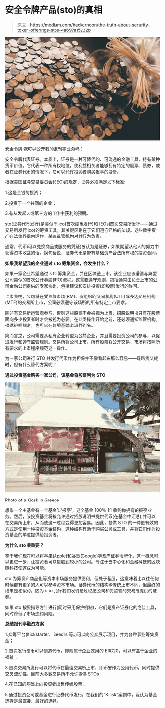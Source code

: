 # 安全令牌产品(sto)的真相

> 原文：<https://medium.com/hackernoon/the-truth-about-security-token-offerings-stos-4a697a15232b>

![](img/a6b137ef710626638d5a66d158b56454.png)

安全令牌:我可以公开我的报刊亭业务吗？

安全令牌代表证券。本质上，证券是一种可替代的、可流通的金融工具，持有某种货币价值。它代表一种所有权地位，使利益相关者能够拥有特定的股票、债券，或者在证券代币的情况下，它可以允许投资者购买报亭的股份。

根据美国证券交易委员会(SEC)的规定，证券必须满足以下标准:

1.这是金钱的投资；

2.投资于一个共同的企业；

3.有从发起人或第三方的工作中获利的预期。

sto(证券代币发行)是类似于 ico(首次硬币发行)和 IEOs(首次交易所发行——通过交易所发行 ico)的筹资工具，其关键区别在于它们遵守严格的法规。这些数字资产在法律界限内运作，某些监管机构对其行为负责。

通常，代币(可以兑换商品或服务的凭证)被认为是证券，如果期望从他人的努力中获得资本收益的话。换句话说，证券代币是带有基础资产合法所有权的投资合同。

**如果我希望我的企业通过 s to 筹集资金，会发生什么？**

如果一家企业希望通过 s to 筹集资金，并在区块链上市，该企业应该遵循与典型公司类似的首次公开募股(IPO)流程。这需要遵守规则，包括通常由负责上市的公司金融公司提供的专家协助，包括建议和安排投资(即股票)发行的许可。

上市表明，公司将在受监管市场(RM)、有组织的交易机构(OTF)或多边交易机构(MTF)的交易所上市，公司必须遵守该场所的所有特定上市要求。

除非有交易所运营商参与，否则这些股票不会被视为上市，招股说明书只有在股票面向多少投资者时才会被视为必要。在此类操作开始之前，还必须通知监管机构。根据护照规定，也可以在跨境基础上进行列名。

简而言之，公司需要从私有企业转型为公共企业，并且需要投资公司的参与，以促进发行和遵守监管规则。交易所将公司上市，所有股票将公开交易，市场将按照所有要求的上市程序规范这一操作。

为一家公司进行 STO 并发行代币作为担保并不像看起来那么容易——既昂贵又耗时，但有什么替代方案呢？

**通过投资基金购买一家公司，该基金将股票列为 STO**

![](img/7dd0ba48c419f36692949e934e9f09d5.png)

Photo of a Kiosk in Greece

想象一个主基金有一个基金叫‘报亭’，这个基金 100% 1:1 收购你拥有的报亭业务。然后，该投资基金将被允许通过招股说明书提供代币(在基金中汇总),并可以在交易所上市，从而使这一过程变得更加容易。因此，提供 STO 的一种更有效的方式是使用一种投资基金结构，这种结构有助于购买公司或工具，并将它们作为投资基金的单位提供给投资者。

**为什么 sto 很重要？**

鉴于我们现在可以将苹果(Apple)和谷歌(Google)等现有证券令牌化，这一概念可以更进一步，让投资者可以接触到较小的公司。专注于去中心化和金融科技的区块链科技使这成为可能。

sto 为筹资和商品化等资本市场服务提供便利，但处于基层，这意味着比以往任何时候都有更多的人可以参与资本市场。证券代币的结构与传统上市不同，但最终的结果是相似的，因为 s to 允许我们发行通过经纪公司和受监管的交易所提供的证券。

如果 sto 按照指导方针进行(同时采用保护机制)，它们是资产证券化的绝佳工具，同时降低了市场违约风险。

**总结报刊亭融资方案**

1.众筹平台(Kickstarter、Seedrs 等。)可以向公众展示项目，并为各种事业筹集资金；

2.首次发行硬币可以创造代币，即附属于企业效用的 ERC20，可以有益于企业的福祉；

3.首次交易所发行可以将代币在最佳交易所上市，即币安作为公用代币，同时提供交叉流动性。目前大多数交易所不允许提供 STOs

4.在已知的基础上向投资者出售传统股票；

5.通过投资公司或基金进行证券代币发行。在我们的“Kiosk”案例中，我认为基金选择是最直接、最好的选择。
